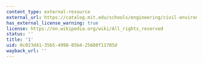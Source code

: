 ```yaml
---
content_type: external-resource
external_url: https://catalog.mit.edu/schools/engineering/civil-environmental-engineering/
has_external_license_warning: true
license: https://en.wikipedia.org/wiki/All_rights_reserved
status: ''
title: '1'
uid: 0c023d41-35b5-4998-85b4-25680f11705d
wayback_url: ''
---
```

